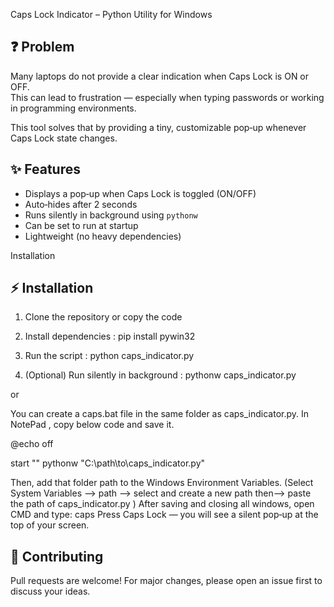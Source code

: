 Caps Lock Indicator – Python Utility for Windows

## ❓ Problem
Many laptops do not provide a clear indication when Caps Lock is ON or OFF.  
This can lead to frustration — especially when typing passwords or working in programming environments.

This tool solves that by providing a tiny, customizable pop‑up whenever Caps Lock state changes.


## ✨ Features
- Displays a pop‑up when Caps Lock is toggled (ON/OFF)
- Auto‑hides after 2 seconds
- Runs silently in background using `pythonw`
- Can be set to run at startup
- Lightweight (no heavy dependencies)

Installation
## ⚡ Installation
1. Clone the repository or copy the code

2. Install dependencies :   pip install pywin32

3. Run the script : python caps_indicator.py

4. (Optional) Run silently in background : pythonw caps_indicator.py

or 

You can create a caps.bat file in the same folder as caps_indicator.py.
In NotePad , copy below code and save it.

@echo off

start "" pythonw "C:\path\to\caps_indicator.py"

Then, add that folder path to the Windows Environment Variables. (Select System Variables --> path --> select and create a new path then-->  paste the path  of caps_indicator.py )
After saving and closing all windows, open CMD and type:    caps
Press Caps Lock — you will see a silent pop‑up at the top of your screen.

## 🤝 Contributing
Pull requests are welcome! For major changes, please open an issue first to discuss your ideas.
